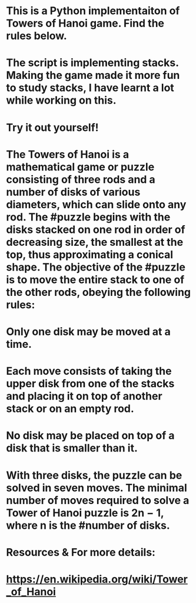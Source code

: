 # This is a Python implementaiton of Towers of Hanoi game. Find the rules below.

# The script is implementing stacks. Making the game made it more fun to study stacks, I have learnt a lot while working on this.

# Try it out yourself!
####
# The Towers of Hanoi is a mathematical game or puzzle consisting of three rods and a number of disks of various diameters, which can slide onto any rod. The   #puzzle begins with the disks stacked on one rod in order of decreasing size, the smallest at the top, thus approximating a conical shape. The objective of the #puzzle is to move the entire stack to one of the other rods, obeying the following rules:
#
#  Only one disk may be moved at a time.
#  Each move consists of taking the upper disk from one of the stacks and placing it on top of another stack or on an empty rod.
#  No disk may be placed on top of a disk that is smaller than it.
#
# With three disks, the puzzle can be solved in seven moves. The minimal number of moves required to solve a Tower of Hanoi puzzle is 2n − 1, where n is the #number of disks. 

# Resources & For more details:
# https://en.wikipedia.org/wiki/Tower_of_Hanoi


